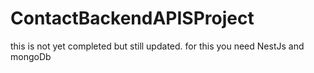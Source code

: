 # ContactBackendAPISProject
this is not yet completed but still updated. for this you need NestJs and mongoDb
